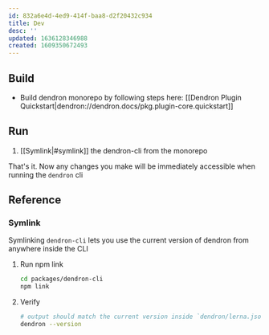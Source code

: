 ```yaml
---
id: 832a6e4d-4ed9-414f-baa8-d2f20432c934
title: Dev
desc: ''
updated: 1636128346988
created: 1609350672493
---
```



## Build
- Build dendron monorepo by following steps here: [[Dendron Plugin Quickstart|dendron://dendron.docs/pkg.plugin-core.quickstart]]

## Run
1. [[Symlink|#symlink]] the dendron-cli from the monorepo 

That's it. Now any changes you make will be immediately accessible when running the `dendron` cli


## Reference

### Symlink
Symlinking `dendron-cli` lets you use the current version of dendron from anywhere inside the CLI

1. Run npm link
    ```sh
    cd packages/dendron-cli
    npm link
    ```
1. Verify
    ```sh
    # output should match the current version inside `dendron/lerna.json`
    dendron --version
    ```
